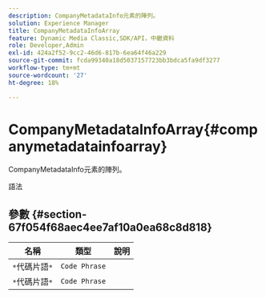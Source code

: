 ```yaml
---
description: CompanyMetadataInfo元素的陣列。
solution: Experience Manager
title: CompanyMetadataInfoArray
feature: Dynamic Media Classic,SDK/API，中繼資料
role: Developer,Admin
exl-id: 424a2f52-9cc2-46d6-817b-6ea64f46a229
source-git-commit: fcda99340a18d5037157723bb3bdca5fa9df3277
workflow-type: tm+mt
source-wordcount: '27'
ht-degree: 18%

---
```


# CompanyMetadataInfoArray{#companymetadatainfoarray}

CompanyMetadataInfo元素的陣列。

語法

## 參數 {#section-67f054f68aec4ee7af10a0ea68c8d818}

| 名稱 | 類型 | 說明 |
|---|---|---|
| `*`代碼片語`*` | `Code Phrase` |  |
| `*`代碼片語`*` | `Code Phrase` |  |

